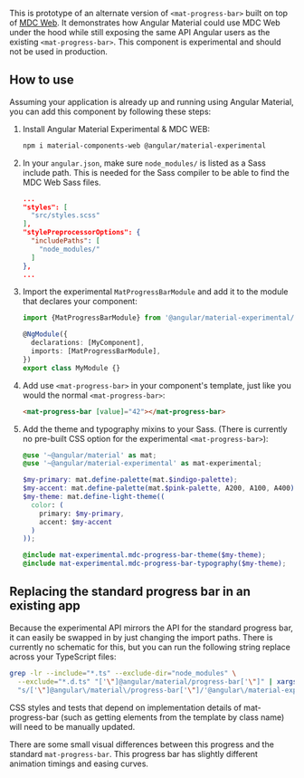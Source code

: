 This is prototype of an alternate version of `<mat-progress-bar>` built on top of
[MDC Web](https://github.com/material-components/material-components-web). It demonstrates how
Angular Material could use MDC Web under the hood while still exposing the same API Angular users as
the existing `<mat-progress-bar>`. This component is experimental and should not be used in
production.

## How to use
Assuming your application is already up and running using Angular Material, you can add this
component by following these steps:

1. Install Angular Material Experimental & MDC WEB:

   ```bash
   npm i material-components-web @angular/material-experimental
   ```

2. In your `angular.json`, make sure `node_modules/` is listed as a Sass include path. This is
   needed for the Sass compiler to be able to find the MDC Web Sass files.

   ```json
   ...
   "styles": [
     "src/styles.scss"
   ],
   "stylePreprocessorOptions": {
     "includePaths": [
       "node_modules/"
     ]
   },
   ...
   ```

3. Import the experimental `MatProgressBarModule` and add it to the module that declares your
   component:

   ```ts
   import {MatProgressBarModule} from '@angular/material-experimental/mdc-progress-bar';

   @NgModule({
     declarations: [MyComponent],
     imports: [MatProgressBarModule],
   })
   export class MyModule {}
   ```

4. Add use `<mat-progress-bar>` in your component's template, just like you would the normal
   `<mat-progress-bar>`:

   ```html
   <mat-progress-bar [value]="42"></mat-progress-bar>
   ```

5. Add the theme and typography mixins to your Sass. (There is currently no pre-built CSS option for
   the experimental `<mat-progress-bar>`):

   ```scss
   @use '~@angular/material' as mat;
   @use '~@angular/material-experimental' as mat-experimental;

   $my-primary: mat.define-palette(mat.$indigo-palette);
   $my-accent: mat.define-palette(mat.$pink-palette, A200, A100, A400);
   $my-theme: mat.define-light-theme((
     color: (
       primary: $my-primary,
       accent: $my-accent
     )
   ));

   @include mat-experimental.mdc-progress-bar-theme($my-theme);
   @include mat-experimental.mdc-progress-bar-typography($my-theme);
   ```

## Replacing the standard progress bar in an existing app
Because the experimental API mirrors the API for the standard progress bar, it can easily be swapped
in by just changing the import paths. There is currently no schematic for this, but you can run the
following string replace across your TypeScript files:

```bash
grep -lr --include="*.ts" --exclude-dir="node_modules" \
  --exclude="*.d.ts" "['\"]@angular/material/progress-bar['\"]" | xargs sed -i \
  "s/['\"]@angular\/material\/progress-bar['\"]/'@angular\/material-experimental\/mdc-progress-bar'/g"
```

CSS styles and tests that depend on implementation details of mat-progress-bar (such as getting
elements from the template by class name) will need to be manually updated.

There are some small visual differences between this progress and the standard `mat-progress-bar`.
This progress bar has slightly different animation timings and easing curves.
